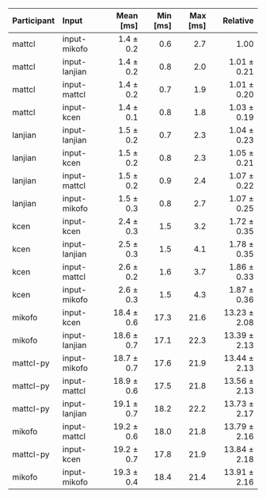 | Participant | Input | Mean [ms] | Min [ms] | Max [ms] | Relative |
|:---|:---|---:|---:|---:|---:|
| mattcl | input-mikofo | 1.4 ± 0.2 | 0.6 | 2.7 | 1.00 |
| mattcl | input-lanjian | 1.4 ± 0.2 | 0.8 | 2.0 | 1.01 ± 0.21 |
| mattcl | input-mattcl | 1.4 ± 0.2 | 0.7 | 1.9 | 1.01 ± 0.20 |
| mattcl | input-kcen | 1.4 ± 0.1 | 0.8 | 1.8 | 1.03 ± 0.19 |
| lanjian | input-lanjian | 1.5 ± 0.2 | 0.7 | 2.3 | 1.04 ± 0.23 |
| lanjian | input-kcen | 1.5 ± 0.2 | 0.8 | 2.3 | 1.05 ± 0.21 |
| lanjian | input-mattcl | 1.5 ± 0.2 | 0.9 | 2.4 | 1.07 ± 0.22 |
| lanjian | input-mikofo | 1.5 ± 0.3 | 0.8 | 2.7 | 1.07 ± 0.25 |
| kcen | input-kcen | 2.4 ± 0.3 | 1.5 | 3.2 | 1.72 ± 0.35 |
| kcen | input-lanjian | 2.5 ± 0.3 | 1.5 | 4.1 | 1.78 ± 0.35 |
| kcen | input-mattcl | 2.6 ± 0.2 | 1.6 | 3.7 | 1.86 ± 0.33 |
| kcen | input-mikofo | 2.6 ± 0.3 | 1.5 | 4.3 | 1.87 ± 0.36 |
| mikofo | input-kcen | 18.4 ± 0.6 | 17.3 | 21.6 | 13.23 ± 2.08 |
| mikofo | input-lanjian | 18.6 ± 0.7 | 17.1 | 22.3 | 13.39 ± 2.13 |
| mattcl-py | input-mikofo | 18.7 ± 0.7 | 17.6 | 21.9 | 13.44 ± 2.13 |
| mattcl-py | input-mattcl | 18.9 ± 0.6 | 17.5 | 21.8 | 13.56 ± 2.13 |
| mattcl-py | input-lanjian | 19.1 ± 0.7 | 18.2 | 22.2 | 13.73 ± 2.17 |
| mikofo | input-mattcl | 19.2 ± 0.6 | 18.0 | 21.8 | 13.79 ± 2.16 |
| mattcl-py | input-kcen | 19.2 ± 0.7 | 17.8 | 21.9 | 13.84 ± 2.18 |
| mikofo | input-mikofo | 19.3 ± 0.4 | 18.4 | 21.4 | 13.91 ± 2.16 |

